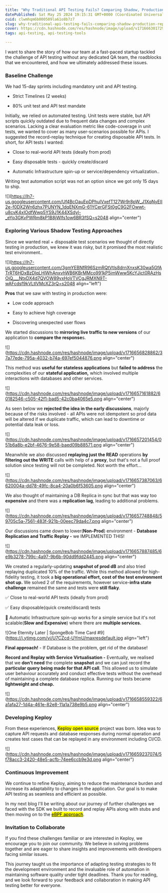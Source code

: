 ```yaml
---
title: "Why Traditional API Testing Fails? Comparing Shadow, Production, Replay Techniques"
datePublished: Sat May 25 2024 19:15:31 GMT+0000 (Coordinated Universal Time)
cuid: clwmhqm6b000509la61o8b7z7
slug: why-traditional-api-testing-fails-comparing-shadow-production-replay-techniques
cover: https://cdn.hashnode.com/res/hashnode/image/upload/v1716663017299/3dfc78aa-f04a-4eab-8d69-95381390eed5.png
tags: api-testing, api-testing-tools

---
```


I want to share the story of how our team at a fast-paced startup tackled the challenge of API testing without any dedicated QA team, the roadblocks that we encountered, and how we ultimately addressed these issues.

### **Baseline Challenge**

We had 15-day sprints including mandatory unit and API testing.

* Strict Timelines (2 weeks)
    
* 80% unit test and API test mandate
    

Initially, we relied on automated testing. Unit tests were stable, but API scripts quickly outdated due to frequent data changes and complex scenarios. Lacking a clear evaluation metric like code-coverage in unit tests, we wanted to cover as many user-scenarios possible for APIs. I suggested the record-replay technique for creating disposable API tests. In short, for API tests I wanted:

* Close to real-world API tests (ideally from prod)
    
* Easy disposable tests - quickly create/discard
    
* Automatic Infrastructure spin-up or service/dependency virtualization..
    

Writing test automation script was not an option since we got only 15 days to ship.

![](https://lh7-us.googleusercontent.com/Uf4BcOauEpDPhuIVxefT127Wr9r8pW_J1XqNyEII2e-f0DX2Wn6zhx7PUNYN_1dqENXmG-61YCerGFSt0gC9G2FOwwt-u8cvK4xIOdfWwp5YS9J1K44XSdyl-_eYp3GKvPWRm8kP1B8jWlfs1ow6BR3fSQ=s2048 align="center")

### **Exploring Various Shadow Testing Approaches**

Since we wanted real + disposable test scenarios we thought of directly testing in production, we knew it was risky, but it promised the most realistic test environment..

![](https://lh7-us.googleusercontent.com/3gmYEBNfR96SzmRQtVtls8drnXnxsK30wa5GfATrRT6HDxBzDlqLHlWhAnxvhWB6KBrMMco991kP5imWww5KcYJict0RAzHsOjQ___NtxDX4d7QVOW89vxHoVTVCgJRMXN9T-wAFcdsf9kVLtlVMcXZ3rQ=s2048 align="left")

**Pros** that we saw with testing in production were:

* Low code approach
    
* Easy to achieve high coverage
    
* Discovering unexpected user flows
    

We started discussions to **mirroring live traffic to new versions** of our application to **compare the response**s.

![](https://cdn.hashnode.com/res/hashnode/image/upload/v1716656828862/37a77ede-795a-4032-b74a-697ef5044876.png align="center")

This method was **useful for stateless applications** but **failed to address** the complexities of our **stateful application,** which involved multiple interactions with databases and other services.

![](https://cdn.hashnode.com/res/hashnode/image/upload/v1716657161882/60182546-c505-42f1-bad5-42c0ba4065e5.png align="center")

As seen below we **rejected the idea in the early discussions**, majorly because of the risks involved - all APIs were not idempotent so prod data will be altered if we duplicate traffic, which can lead to downtime or potential data leak or loss.

![](https://cdn.hashnode.com/res/hashnode/image/upload/v1716657201454/051b6a8b-e2bf-4676-9e58-baed09b88571.png align="center")

Meanwhile we also discussed **replaying just the READ** operations **by filtering out the WRITE** calls with help of a **proxy**, but that's not a full proof solution since testing will not be completed. Not worth the effort...

![](https://cdn.hashnode.com/res/hashnode/image/upload/v1716657387063/6620004a-dd78-49fc-8ca4-20a0b6f53605.png align="center")

We also thought of maintaining a DB Replica in sync but that was way too **expensive** and there was a **replication lag**, leading to additional problems.

![](https://cdn.hashnode.com/res/hashnode/image/upload/v1716657748848/59705c5a-7561-483f-921b-00eec79da4c7.png align="center")

Our discussions came down to lower(**Non-Prod**) environment - **Database Replication and Traffic Replay -** we IMPLEMENTED THIS!

![](https://cdn.hashnode.com/res/hashnode/image/upload/v1716657887485/6e9b3278-799c-4a97-9b6b-90dd9fdd2445.png align="center")

We created a regularly-updating **snapshot of prod dB** and also tried replaying duplicated 10% of the traffic. While this method allowed for high-fidelity testing, it took a **big operational effort, cost of the test environment shot up.** We solved 2 of the requirements, however service-**infra state challenge** remained the same and tests were **still flaky**.

✅ Close to real-world API tests (ideally from prod)

✅ Easy disposable(quick create/discard) tests

📛 Automatic Infrastructure spin-up works for a simple service but it's not scalable(**Slow and Expensive**) where there are **multiple services.**

![One Eternity Later | SpongeBob Time Card #9](https://i.ytimg.com/vi/U7CZcd-UYmU/maxresdefault.jpg align="left")

**Final approach!** - If Database is the problem, get rid of the database!

**Record and Replay with Service Virtualisation -** Eventually, we realised that we **don't need** the complete **snapshot** and we can just record the **particular query being made for that API call**. This allowed us to simulate user behaviour accurately and conduct effective tests without the overhead of maintaining a complete database replica. Running our tests became **lightweight and cheap.**

![](https://cdn.hashnode.com/res/hashnode/image/upload/v1716658559322/6a1afa27-1d4a-461e-82e8-11a1a738e9b5.png align="center")

### **Developing Keploy**

From these experiences, <mark>Keploy open source</mark> project was born. Idea was to capture API requests and database responses during normal operation and creates test cases that can be replayed in any environment including CI/CD.

![](https://cdn.hashnode.com/res/hashnode/image/upload/v1716659237074/5f78acc3-2420-48e5-acfb-74ee6ccb9e3d.png align="center")

### **Continuous Improvement**

We continue to refine Keploy, aiming to reduce the maintenance burden and increase its adaptability to changes in the application. Our goal is to make API testing as seamless and efficient as possible.

In my next blog I'll be writing about our journey of further challenges we faced with the SDK we built to record and replay APIs along with stubs and then moving on to the [<mark> eBPF approach</mark>](https://keploy.io/docs/keploy-explained/how-keploy-works/).

### **Invitation to Collaborate**

If you find these challenges familiar or are interested in Keploy, we encourage you to join our community. We believe in solving problems together and are eager to share insights and improvements with developers facing similar issues.

This journey taught us the importance of adapting testing strategies to fit the development environment and the invaluable role of automation in maintaining software quality under tight deadlines. Thank you for reading, and we look forward to your feedback and collaboration in making API testing better for everyone.